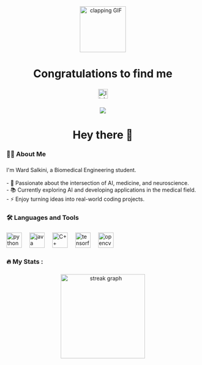 <div align="center">
  <img src="https://media.giphy.com/media/10hO3rDNqqg2Xe/giphy.gif" height="120" alt="clapping GIF" />
  <h1>Congratulations to find me</h1>
</div>



###

<div align="center">
  <a href="https://www.linkedin.com/in/ward-salkini-076a80353">
    <img src="https://img.shields.io/static/v1?message=LinkedIn&logo=linkedin&label=&color=0077B5&logoColor=white&labelColor=&style=for-the-badge" height="25" alt="linkedin logo" />
  </a>
</div>

###

<div align="center">
  <img src="https://visitor-badge.laobi.icu/badge?page_id=ward-salkini.ward-salkini" />
</div>

###

<h1 align="center">Hey there 👋</h1>

###

<h3 align="left">👨‍💻 About Me</h3>

###

<p align="left">
I'm Ward Salkini, a Biomedical Engineering student.<br><br>
- 🔭 Passionate about the intersection of AI, medicine, and neuroscience.<br>
- 📚 Currently exploring AI and developing applications in the medical field.<br>
- ⚡ Enjoy turning ideas into real-world coding projects.
</p>

###

<h3 align="left">🛠 Languages and Tools</h3>

###

<div align="left">
  <img src="https://cdn.jsdelivr.net/gh/devicons/devicon/icons/python/python-original.svg" height="40" alt="python logo" />
  <img width="12" />
  <img src="https://cdn.jsdelivr.net/gh/devicons/devicon/icons/java/java-original.svg" height="40" alt="java logo" />
  <img width="12" />
  <img src="https://cdn.jsdelivr.net/gh/devicons/devicon/icons/cplusplus/cplusplus-original.svg" height="40" alt="C++ logo" />
  <img width="12" />
  <img src="https://cdn.jsdelivr.net/gh/devicons/devicon/icons/tensorflow/tensorflow-original.svg" height="40" alt="tensorflow logo" />
  <img width="12" />
  <img src="https://cdn.jsdelivr.net/gh/devicons/devicon/icons/opencv/opencv-original.svg" height="40" alt="opencv logo" />
</div>

###

<h3 align="left">🔥 My Stats :</h3>

###

<div align="center">
  <img src="https://streak-stats.demolab.com?user=ward-salkini&locale=en&mode=daily&theme=dark&hide_border=false&border_radius=5&order=3" height="220" alt="streak graph" />
</div>
